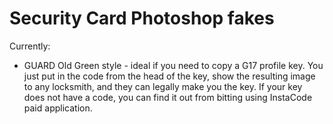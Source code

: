 # Security Card Photoshop fakes
Currently:
- GUARD Old Green style - ideal if you need to copy a G17 profile key. You just put in the code from the head of the key, show the resulting image to any locksmith, and they can legally make you the key. If your key does not have a code, you can find it out from bitting using InstaCode paid application.
